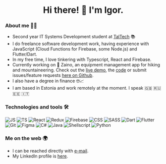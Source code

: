 <h1 align="center">️Hi there! 👋 I'm Igor.</h1>

### About me 👨‍💻

- Second year IT Systems Development student at [TalTech](https://taltech.ee/) 📚
- I do freelance software development work, having experience with JavaScript (Cloud Functions for Firebase, some Node.js) and Flutter/Dart.
- In my free time, I love tinkering with Typescript, React and Firebase.
- Currently working on 🎒 Zaino, an equipment management app for hiking and mountaineering. Check out the [live demo](https://zaino.io), the [code](https://github.com/igor-krupenja/zaino/) or submit issues/feature requests [here on Github](https://github.com/igor-krupenja/zaino/issues).
- I also have a degree in finance 🤓📈
- I am based in Estonia and work remotely at the moment. I speak 🇬🇧 🇷🇺 🇪🇪 🇮🇹

### Technologies and tools 🛠

<!-- no good way to prevent user from clicking on links in Github Readmes -->

![JS](https://img.shields.io/badge/javascript%20-%23323330.svg?&style=for-the-badge&logo=javascript&logoColor=%23F7DF1E)
![TS](https://img.shields.io/badge/typescript%20-%23007ACC.svg?&style=for-the-badge&logo=typescript&logoColor=white)
![React](https://img.shields.io/badge/react%20-%2320232a.svg?&style=for-the-badge&logo=react&logoColor=%2361DAFB)
![Redux](https://img.shields.io/badge/redux%20-%23593d88.svg?&style=for-the-badge&logo=redux&logoColor=white)
![Firebase](https://img.shields.io/badge/firebase%20-%23039BE5.svg?&style=for-the-badge&logo=firebase)
![CSS](https://img.shields.io/badge/css3%20-%231572B6.svg?&style=for-the-badge&logo=css3&logoColor=white)
![SASS](https://img.shields.io/badge/SASS%20-hotpink.svg?&style=for-the-badge&logo=SASS&logoColor=white)
![Dart](https://img.shields.io/badge/dart-%230175C2.svg?&style=for-the-badge&logo=dart&logoColor=white)
![Flutter](https://img.shields.io/badge/Flutter%20-%2302569B.svg?&style=for-the-badge&logo=Flutter&logoColor=white)
![Git](https://img.shields.io/badge/git%20-%23F05033.svg?&style=for-the-badge&logo=git&logoColor=white)
![Figma](https://img.shields.io/badge/figma%20-%23F24E1E.svg?&style=for-the-badge&logo=figma&logoColor=white)
![C#](https://img.shields.io/badge/c%23%20-%23239120.svg?&style=for-the-badge&logo=c-sharp&logoColor=white)
![Java](https://img.shields.io/badge/java-%23ED8B00.svg?&style=for-the-badge&logo=java&logoColor=white)
![Shellscript](https://img.shields.io/badge/shell_script%20-%23121011.svg?&style=for-the-badge&logo=gnu-bash&logoColor=white)
![Python](https://img.shields.io/badge/python%20-%2314354C.svg?&style=for-the-badge&logo=python&logoColor=white)

### Me on the web 🌍

- I can be reached directly with [e-mail](mailto:igor.krupenja@gmail.com).
- My LinkedIn profile is [here](https://www.linkedin.com/in/igor-krupenja/).
